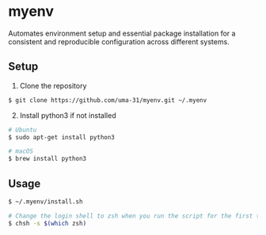 # myenv

Automates environment setup and essential package installation for a consistent and reproducible configuration across different systems.

## Setup

1. Clone the repository

```bash
$ git clone https://github.com/uma-31/myenv.git ~/.myenv
```

2. Install python3 if not installed

```bash
# Ubuntu
$ sudo apt-get install python3

# macOS
$ brew install python3
```

## Usage

```bash
$ ~/.myenv/install.sh

# Change the login shell to zsh when you run the script for the first time
$ chsh -s $(which zsh)
```
